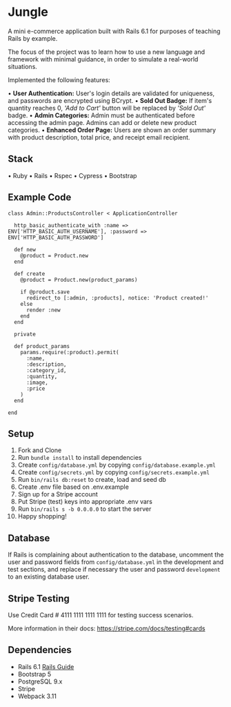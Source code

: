 # Jungle

A mini e-commerce application built with Rails 6.1 for purposes of teaching Rails by example.

The focus of the project was to learn how to use a new language and framework with minimal guidance, in order to simulate a real-world situations. 

Implemented the following features:

• **User Authentication:** User's login details are validated for uniqueness, and passwords are encrypted using BCrypt.
• **Sold Out Badge:** If item's quantity reaches 0, *'Add to Cart'* button will be replaced by *'Sold Out'* badge.
• **Admin Categories:** Admin must be authenticated before accessing the admin page. Admins can add or delete new product categories.
• **Enhanced Order Page:** Users are shown an order summary with product description, total price, and receipt email recipient.

## Stack
• Ruby
• Rails
• Rspec
• Cypress
• Bootstrap

## Example Code

```
class Admin::ProductsController < ApplicationController

  http_basic_authenticate_with :name => ENV['HTTP_BASIC_AUTH_USERNAME'], :password => ENV['HTTP_BASIC_AUTH_PASSWORD']

  def new
    @product = Product.new
  end

  def create
    @product = Product.new(product_params)

    if @product.save
      redirect_to [:admin, :products], notice: 'Product created!'
    else
      render :new
    end
  end

  private

  def product_params
    params.require(:product).permit(
      :name,
      :description,
      :category_id,
      :quantity,
      :image,
      :price
    )
  end

end 
```


## Setup

1. Fork and Clone
2. Run `bundle install` to install dependencies
3. Create `config/database.yml` by copying `config/database.example.yml`
4. Create `config/secrets.yml` by copying `config/secrets.example.yml`
5. Run `bin/rails db:reset` to create, load and seed db
6. Create .env file based on .env.example
7. Sign up for a Stripe account
8. Put Stripe (test) keys into appropriate .env vars
9. Run `bin/rails s -b 0.0.0.0` to start the server
10. Happy shopping!

## Database

If Rails is complaining about authentication to the database, uncomment the user and password fields from `config/database.yml` in the development and test sections, and replace if necessary the user and password `development` to an existing database user.

## Stripe Testing

Use Credit Card # 4111 1111 1111 1111 for testing success scenarios.

More information in their docs: <https://stripe.com/docs/testing#cards>

## Dependencies

- Rails 6.1 [Rails Guide](http://guides.rubyonrails.org/v6.1/)
- Bootstrap 5
- PostgreSQL 9.x
- Stripe
- Webpack 3.11